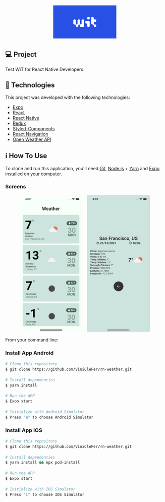 <h1 align="center">
  <img alt="WiT" title="#WiT" src="src/assets/logo-wit.png" width="200px" />
</h1>

## 💻 Project

Test WiT for React Native Developers.

## :rocket: Technologies

This project was developed with the following technologies:

- [Expo](https://docs.expo.dev/)
- [React](https://reactjs.org)
- [React Native](https://facebook.github.io/react-native/)
- [Redux](https://redux.js.org/)
- [Styled-Components](https://styled-components.com/)
- [React Navigation](https://reactnavigation.org/)
- [Open Weather API](https://openweathermap.org/api)

## :information_source: How To Use

To clone and run this application, you'll need [Git](https://git-scm.com), [Node.js][nodejs] + [Yarn][yarn] and [Expo][expo] installed on your computer.

### Screens

<p align="center">
  <img alt="WITAppTestScreens" title="#WITAppTestScreens" src="src/assets/home.png" width="200px" style="margin-right: 10px;">
  <img alt="WITAppTestScreens" title="#WITAppTestScreens" src="src/assets/details.png" width="200px">
</p>

From your command line:

### Install App Android

```bash
# Clone this repository
$ git clone https://github.com/ViniCleFer/rn-weather.git

# Install dependencies
$ yarn install

# Run the APP
$ Expo start

# Initialize with Android Simulator
$ Press "a" to choose Android Simulator
```

### Install App IOS

```bash
# Clone this repository
$ git clone https://github.com/ViniCleFer/rn-weather.git

# Install dependencies
$ yarn install && npx pod-install

# Run the APP
$ Expo start

# Initialize with IOS Simulator
$ Press "i" to choose IOS Simulator
```

[expo]: https://docs.expo.dev/
[nodejs]: https://nodejs.org/
[yarn]: https://yarnpkg.com/
[vc]: https://code.visualstudio.com/
[vceditconfig]: https://marketplace.visualstudio.com/items?itemName=EditorConfig.EditorConfig
[vceslint]: https://marketplace.visualstudio.com/items?itemName=dbaeumer.vscode-eslint
[prettier]: https://marketplace.visualstudio.com/items?itemName=esbenp.prettier-vscode
